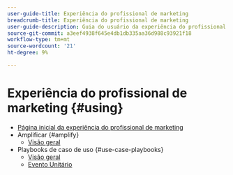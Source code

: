 ```yaml
---
user-guide-title: Experiência do profissional de marketing
breadcrumb-title: Experiência do profissional de marketing
user-guide-description: Guia do usuário da experiência do profissional de marketing.
source-git-commit: a3eef4938f645e4db1db335aa36d988c93921f18
workflow-type: tm+mt
source-wordcount: '21'
ht-degree: 9%

---
```



# Experiência do profissional de marketing {#using}

+ [Página inicial da experiência do profissional de marketing](home.md)
+ Amplificar {#amplify}
   + [Visão geral](amplify/overview.md)
+ Playbooks de caso de uso {#use-case-playbooks}
   + [Visão geral](use-case-playbooks/overview.md)
   + [Evento Unitário](use-case-playbooks/unitary-event.md)
